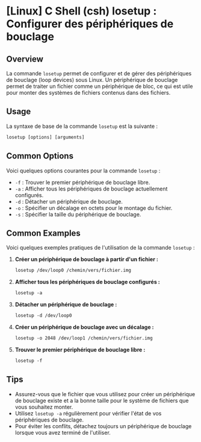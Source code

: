 # [Linux] C Shell (csh) losetup : Configurer des périphériques de bouclage

## Overview
La commande `losetup` permet de configurer et de gérer des périphériques de bouclage (loop devices) sous Linux. Un périphérique de bouclage permet de traiter un fichier comme un périphérique de bloc, ce qui est utile pour monter des systèmes de fichiers contenus dans des fichiers.

## Usage
La syntaxe de base de la commande `losetup` est la suivante :

```csh
losetup [options] [arguments]
```

## Common Options
Voici quelques options courantes pour la commande `losetup` :

- `-f` : Trouver le premier périphérique de bouclage libre.
- `-a` : Afficher tous les périphériques de bouclage actuellement configurés.
- `-d` : Détacher un périphérique de bouclage.
- `-o` : Spécifier un décalage en octets pour le montage du fichier.
- `-s` : Spécifier la taille du périphérique de bouclage.

## Common Examples
Voici quelques exemples pratiques de l'utilisation de la commande `losetup` :

1. **Créer un périphérique de bouclage à partir d'un fichier :**
   ```csh
   losetup /dev/loop0 /chemin/vers/fichier.img
   ```

2. **Afficher tous les périphériques de bouclage configurés :**
   ```csh
   losetup -a
   ```

3. **Détacher un périphérique de bouclage :**
   ```csh
   losetup -d /dev/loop0
   ```

4. **Créer un périphérique de bouclage avec un décalage :**
   ```csh
   losetup -o 2048 /dev/loop1 /chemin/vers/fichier.img
   ```

5. **Trouver le premier périphérique de bouclage libre :**
   ```csh
   losetup -f
   ```

## Tips
- Assurez-vous que le fichier que vous utilisez pour créer un périphérique de bouclage existe et a la bonne taille pour le système de fichiers que vous souhaitez monter.
- Utilisez `losetup -a` régulièrement pour vérifier l'état de vos périphériques de bouclage.
- Pour éviter les conflits, détachez toujours un périphérique de bouclage lorsque vous avez terminé de l'utiliser.
